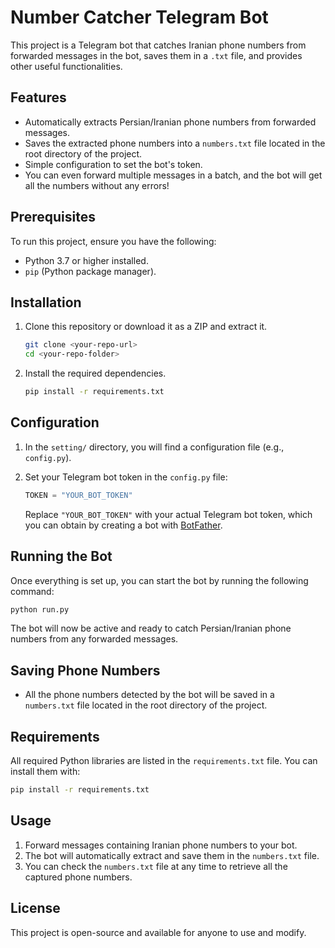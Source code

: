 # Number Catcher Telegram Bot

This project is a Telegram bot that catches Iranian phone numbers from forwarded messages in the bot, saves them in a `.txt` file, and provides other useful functionalities.

## Features

- Automatically extracts Persian/Iranian phone numbers from forwarded messages.
- Saves the extracted phone numbers into a `numbers.txt` file located in the root directory of the project.
- Simple configuration to set the bot's token.
- You can even forward multiple messages in a batch, and the bot will get all the numbers without any errors!
  
## Prerequisites

To run this project, ensure you have the following:

- Python 3.7 or higher installed.
- `pip` (Python package manager).
  
## Installation

1. Clone this repository or download it as a ZIP and extract it.

   ```bash
   git clone <your-repo-url>
   cd <your-repo-folder>
   ```

2. Install the required dependencies.

   ```bash
   pip install -r requirements.txt
   ```

## Configuration

1. In the `setting/` directory, you will find a configuration file (e.g., `config.py`).
   
2. Set your Telegram bot token in the `config.py` file:
   
   ```python
   TOKEN = "YOUR_BOT_TOKEN"
   ```

   Replace `"YOUR_BOT_TOKEN"` with your actual Telegram bot token, which you can obtain by creating a bot with [BotFather](https://core.telegram.org/bots#botfather).

## Running the Bot

Once everything is set up, you can start the bot by running the following command:

```bash
python run.py
```

The bot will now be active and ready to catch Persian/Iranian phone numbers from any forwarded messages.

## Saving Phone Numbers

- All the phone numbers detected by the bot will be saved in a `numbers.txt` file located in the root directory of the project.
  
## Requirements

All required Python libraries are listed in the `requirements.txt` file. You can install them with:

```bash
pip install -r requirements.txt
```

## Usage

1. Forward messages containing Iranian phone numbers to your bot.
2. The bot will automatically extract and save them in the `numbers.txt` file.
3. You can check the `numbers.txt` file at any time to retrieve all the captured phone numbers.

## License

This project is open-source and available for anyone to use and modify.
